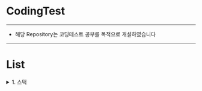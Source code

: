 # CodingTest
------------------------------------------------------------
- 해당 Repository는 코딩테스트 공부를 목적으로 개설하였습니다
----------------------------------------
# List

<details>
  <summary>1. 스택</summary> 
  스택은 데이터를 집어넣을 수 있는 선형 자료형으로 나중에 집어넣은 데이터가 먼저 나오는 LIFO(Last In First Out) 방식의 자료구조입니다.

  - push : 데이터를 집어넣는 동작
  - pop : 데이터를 추출하는 동작
  - peek : 맨 나중에 집어넣은 데이터를 확인하는 동작

  ### Stack in Javascript

  자바스크립트는 array 내장 함수를 통해 스택을 쉽게 구현할 수 있습니다.

  ```javascript
  const stack = [1,2,3,4,5];
  stack.pop(); // 5
  stack.push(10);
  console.log(stack); // [1,2,3,4,10]
```

위 방식을 class로 구현하면 다음과 같습니다

```javascript
class Stack{
	constructor(){
  	this.storage = new Array();
    this.size = 0;
  }
  
  push(element){
  	this.storage[this.size] = element;
    this.size++;
  }
  
  pop(){
  	let lastelement = this.storage[this.size];
    delete this.storage[this.size];
    this.size--;
    return lastelement;
  }
  
  peek(){
   return this.storage[this.size];
  }
}

const stack = new Stack();

stack.push(1);
stack.push("hello");
stack.push(false);

console.log(stack.storage); // [1,"hello",false]
console.log(stack.pop()); // false
console.log(stack.size); // 2
console.log(stack.peek()); // "hello"


```





</details>
